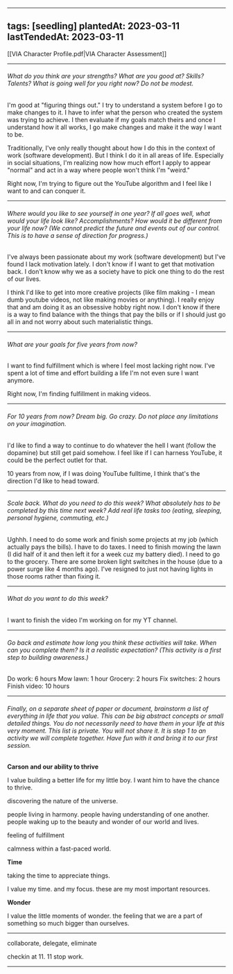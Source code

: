 
---
tags: [seedling]
plantedAt: 2023-03-11
lastTendedAt: 2023-03-11
---

[[VIA Character Profile.pdf|VIA Character Assessment]]

---

###### What do you think are your strengths? What are you good at? Skills? Talents? What is going well for you right now? Do not be modest.

I'm good at "figuring things out." I try to understand a system before I go to make changes to it. I have to infer what the person who created the system was trying to achieve. I then evaluate if my goals match theirs and once I understand how it all works, I go make changes and make it the way I want to be.

Traditionally, I've only really thought about how I do this in the context of work (software development). But I think I do it in all areas of life. Especially in social situations, I'm realizing now how much effort I apply to appear "normal" and act in a way where people won't think I'm "weird."

Right now, I'm trying to figure out the YouTube algorithm and I feel like I want to and can conquer it.

---

###### Where would you like to see yourself in one year? If all goes well, what would your life look like? Accomplishments? How would it be different from your life now? (We cannot predict the future and events out of our control. This is to have a sense of direction for progress.)

I've always been passionate about my work (software development) but I've found I lack motivation lately. I don't know if I want to get that motivation back. I don't know why we as a society have to pick one thing to do the rest of our lives.

I think I'd like to get into more creative projects (like film making - I mean dumb youtube videos, not like making movies or anything). I really enjoy that and am doing it as an obsessive hobby right now. I don't know if there is a way to find balance with the things that pay the bills or if I should just go all in and not worry about such materialistic things.

---

###### What are your goals for five years from now?

I want to find fulfillment which is where I feel most lacking right now. I've spent a lot of time and effort building a life I'm not even sure I want anymore.

Right now, I'm finding fulfillment in making videos.

---

###### For 10 years from now? Dream big. Go crazy. Do not place any limitations on your imagination.

I'd like to find a way to continue to do whatever the hell I want (follow the dopamine) but still get paid somehow. I feel like if I can harness YouTube, it could be the perfect outlet for that.

10 years from now, if I was doing YouTube fulltime, I think that's the direction I'd like to head toward.

---

###### Scale back. What do you need to do this week? What absolutely has to be completed by this time next week? Add real life tasks too (eating, sleeping, personal hygiene, commuting, etc.)

Ughhh. I need to do some work and finish some projects at my job (which actually pays the bills). I have to do taxes. I need to finish mowing the lawn (I did half of it and then left it for a week cuz my battery died). I need to go to the grocery. There are some broken light switches in the house (due to a power surge like 4 months ago). I've resigned to just not having lights in those rooms rather than fixing it.

---

###### What do you want to do this week?

I want to finish the video I'm working on for my YT channel.

---

###### Go back and estimate how long you think these activities will take. When can you complete them? Is it a realistic expectation? (This activity is a first step to building awareness.)

Do work: 6 hours
Mow lawn: 1 hour
Grocery: 2 hours
Fix switches: 2 hours
Finish video: 10 hours

---

###### Finally, on a separate sheet of paper or document, brainstorm a list of everything in life that you value. This can be big abstract concepts or small detailed things. You do not necessarily need to have them in your life at this very moment. This list is private. You will not share it. It is step 1 to an activity we will complete together. Have fun with it and bring it to our first session.

**Carson and our ability to thrive**

I value building a better life for my little boy. I want him to have the chance to thrive.

discovering the nature of the universe.

people living in harmony. people having understanding of one another. people waking up to the beauty and wonder of our world and lives.

feeling of fulfillment

calmness within a fast-paced world.

**Time**

taking the time to appreciate things.

I value my time. and my focus. these are my most important resources.

**Wonder**

I value the little moments of wonder. the feeling that we are a part of something so much bigger than ourselves.



---

collaborate, delegate, eliminate

checkin at 11. 11 stop work.

---
